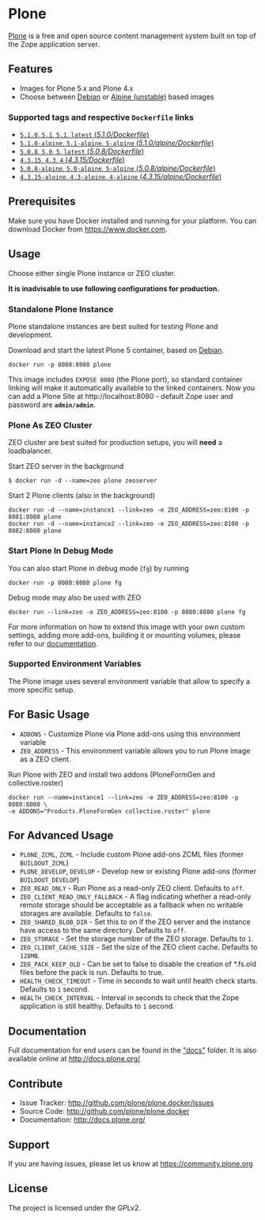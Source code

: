 # Plone

[Plone](https://plone.org) is a free and open source content management system built on top of the Zope application server.


## Features

- Images for Plone 5.x and Plone 4.x
- Choose between [Debian](https://www.debian.org/) or [Alpine (unstable)](http://www.alpinelinux.org/) based images

### Supported tags and respective `Dockerfile` links

- [`5.1.0`, `5.1`, `5.1`, `latest` (*5.1.0/Dockerfile*)](https://github.com/plone/plone.docker/blob/master/5.1/5.1.0/debian/Dockerfile)
- [`5.1.0-alpine`, `5.1-alpine`, `5-alpine` (*5.1.0/alpine/Dockerfile*)](https://github.com/plone/plone.docker/blob/master/5.1/5.1.0/alpine/Dockerfile)
- [`5.0.8`, `5.0`, `5`, `latest` (*5.0.8/Dockerfile*)](https://github.com/plone/plone.docker/blob/master/5.0/5.0.8/debian/Dockerfile)
- [`4.3.15`, `4.3`, `4` (*4.3.15/Dockerfile*)](https://github.com/plone/plone.docker/blob/master/4.3/4.3.15/debian/Dockerfile)
- [`5.0.8-alpine`, `5.0-alpine`, `5-alpine` (*5.0.8/alpine/Dockerfile*)](https://github.com/plone/plone.docker/blob/master/5.0/5.0.8/alpine/Dockerfile)
- [`4.3.15-alpine`, `4.3-alpine`, `4-alpine` (*4.3.15/alpine/Dockerfile*)](https://github.com/plone/plone.docker/blob/master/4.3/4.3.15/alpine/Dockerfile)

## Prerequisites

Make sure you have Docker installed and running for your platform. You can download Docker from https://www.docker.com.

## Usage

Choose either single Plone instance or ZEO cluster.

**It is inadvisable to use following configurations for production.**



### Standalone Plone Instance

Plone standalone instances are best suited for testing Plone and development.

Download and start the latest Plone 5 container, based on [Debian](https://www.debian.org/).

```console
docker run -p 8080:8080 plone
```

This image includes `EXPOSE 8080` (the Plone port), so standard container linking will make it automatically available to the linked containers. Now you can add a Plone Site at http://localhost:8080 - default Zope user and password are **`admin/admin`**.

### Plone As ZEO Cluster

ZEO cluster are best suited for production setups, you will **need** a loadbalancer.

Start ZEO server in the background

```console
$ docker run -d --name=zeo plone zeoserver
```

Start 2 Plone clients (also in the background)

```console
docker run -d --name=instance1 --link=zeo -e ZEO_ADDRESS=zeo:8100 -p 8081:8080 plone
docker run -d --name=instance2 --link=zeo -e ZEO_ADDRESS=zeo:8100 -p 8082:8080 plone
```

### Start Plone In Debug Mode

You can also start Plone in debug mode (`fg`) by running

```console
docker run -p 8080:8080 plone fg
```

Debug mode may also be used with ZEO

```console
docker run --link=zeo -e ZEO_ADDRESS=zeo:8100 -p 8080:8080 plone fg
```

For more information on how to extend this image with your own custom settings, adding more add-ons, building it or mounting volumes, please refer to our [documentation](https://github.com/plone/plone.docker/tree/master/docs).

### Supported Environment Variables

The Plone image uses several environment variable that allow to specify a more specific setup.

## For Basic Usage

* `ADDONS` - Customize Plone via Plone add-ons using this environment variable
* `ZEO_ADDRESS` - This environment variable allows you to run Plone image as a ZEO client.

Run Plone with ZEO and install two addons (PloneFormGen and collective.roster)

```console
docker run --name=instance1 --link=zeo -e ZEO_ADDRESS=zeo:8100 -p 8080:8080 \
-e ADDONS="Products.PloneFormGen collective.roster" plone
```

## For Advanced Usage

* `PLONE_ZCML`, `ZCML` - Include custom Plone add-ons ZCML files (former `BUILDOUT_ZCML`)
* `PLONE_DEVELOP`, `DEVELOP` - Develop new or existing Plone add-ons (former `BUILDOUT_DEVELOP`)
* `ZEO_READ_ONLY` - Run Plone as a read-only ZEO client. Defaults to `off`.
* `ZEO_CLIENT_READ_ONLY_FALLBACK` - A flag indicating whether a read-only remote storage should be acceptable as a fallback when no writable storages are available. Defaults to `false`.
* `ZEO_SHARED_BLOB_DIR` - Set this to on if the ZEO server and the instance have access to the same directory. Defaults to `off`.
* `ZEO_STORAGE` - Set the storage number of the ZEO storage. Defaults to `1`.
* `ZEO_CLIENT_CACHE_SIZE` - Set the size of the ZEO client cache. Defaults to `128MB`.
* `ZEO_PACK_KEEP_OLD` - Can be set to false to disable the creation of *.fs.old files before the pack is run. Defaults to true.
* `HEALTH_CHECK_TIMEOUT` - Time in seconds to wait until health check starts. Defaults to `1` second.
* `HEALTH_CHECK_INTERVAL` - Interval in seconds to check that the Zope application is still healthy. Defaults to `1` second.

## Documentation

Full documentation for end users can be found in the ["docs"](https://github.com/plone/plone.docker/tree/master/docs) folder.
It is also available online at http://docs.plone.org/


## Contribute


- Issue Tracker: http://github.com/plone/plone.docker/issues
- Source Code: http://github.com/plone/plone.docker
- Documentation: http://docs.plone.org/

## Support


If you are having issues, please let us know at https://community.plone.org

## License

The project is licensed under the GPLv2.
